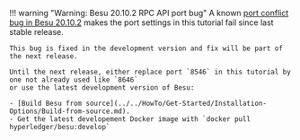 !!! warning "Warning: Besu 20.10.2 RPC API port bug"
    A known [port conflict bug in Besu 20.10.2](https://github.com/hyperledger/besu/issues/1665)
    makes the port settings in this tutorial fail since last stable release.

    This bug is fixed in the development version and fix will be part of the next release.

    Until the next release, either replace port `8546` in this tutorial by one not already used like `8646`
    or use the latest development version of Besu:

    - [Build Besu from source](../../HowTo/Get-Started/Installation-Options/Build-from-source.md).
    - Get the latest developement Docker image with `docker pull hyperledger/besu:develop`
